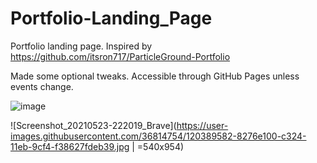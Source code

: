 # Portfolio-Landing_Page
Portfolio landing page. Inspired by https://github.com/itsron717/ParticleGround-Portfolio

Made some optional tweaks. Accessible through GitHub Pages unless events change.

![image](https://user-images.githubusercontent.com/36814754/119276440-291afd80-bc12-11eb-94e0-b847afb4241d.png)

![Screenshot_20210523-222019_Brave](https://user-images.githubusercontent.com/36814754/120389582-8276e100-c324-11eb-9cf4-f38627fdeb39.jpg | =540x954)

